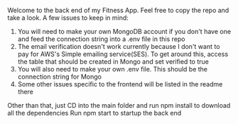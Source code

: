 Welcome to the back end of my Fitness App. Feel free to copy the repo and take a look. A few issues to keep in mind:

1. You will need to make your own MongoDB account if you don't have one and feed the connection string into a .env file in this repo
2. The email verification doesn't work currently because I don't want to pay for AWS's Simple emailing service(SES). To get around this, access the table that should be created in Mongo and set verified to true
3. You will also need to make your own .env file. This should be the connection string for Mongo
4. Some other issues specific to the frontend will be listed in the readme there

Other than that, just CD into the main folder and run npm install to download all the dependencies 
Run npm start to startup the back end
